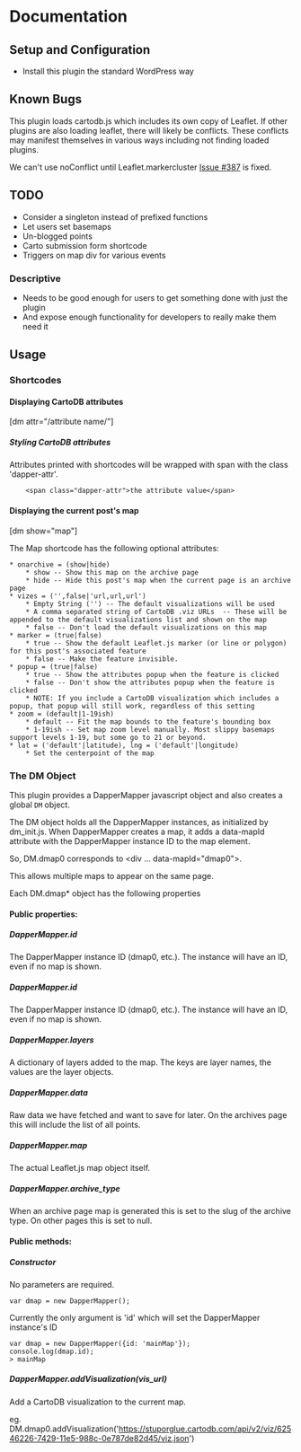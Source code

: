 Documentation
=============

Setup and Configuration
-----------------------

 * Install this plugin the standard WordPress way

Known Bugs
----------

This plugin loads cartodb.js which includes its own copy of Leaflet. If other 
plugins are also loading leaflet, there will likely be conflicts. These conflicts
may manifest themselves in various ways including not finding loaded plugins.

We can't use noConflict until Leaflet.markercluster [Issue #387](https://github.com/Leaflet/Leaflet.markercluster/issues/387) is fixed.



TODO
----

 * Consider a singleton instead of prefixed functions
 * Let users set basemaps
 * Un-blogged points
 * Carto submission form shortcode
 * Triggers on map div for various events

### Descriptive
 * Needs to be good enough for users to get something done with just the plugin
 * And expose enough functionality for developers to really make them need it


Usage
-----

### Shortcodes

#### Displaying CartoDB attributes

[dm attr="/attribute name/"]

##### Styling CartoDB attributes

Attributes printed with shortcodes will be wrapped with span with the class 'dapper-attr'.

```
    <span class="dapper-attr">the attribute value</span>
```

#### Displaying the current post's map

[dm show="map"]

The Map shortcode has the following optional attributes: 

    * onarchive = (show|hide) 
        * show -- Show this map on the archive page
        * hide -- Hide this post's map when the current page is an archive page
    * vizes = ('',false|'url,url,url') 
        * Empty String ('') -- The default visualizations will be used
        * A comma separated string of CartoDB .viz URLs  -- These will be appended to the default visualizations list and shown on the map 
        * false -- Don't load the default visualizations on this map
    * marker = (true|false)
        * true -- Show the default Leaflet.js marker (or line or polygon) for this post's associated feature
        * false -- Make the feature invisible. 
    * popup = (true|false)
        * true -- Show the attributes popup when the feature is clicked
        * false -- Don't show the attributes popup when the feature is clicked
        * NOTE: If you include a CartoDB visualization which includes a popup, that popup will still work, regardless of this setting
    * zoom = (default|1-19ish)
        * default -- Fit the map bounds to the feature's bounding box
        * 1-19ish -- Set map zoom level manually. Most slippy basemaps support levels 1-19, but some go to 21 or beyond.
    * lat = ('default'|latitude), lng = ('default'|longitude)
        * Set the centerpoint of the map



### The DM Object

This plugin provides a DapperMapper javascript object and also creates a global ```DM``` object.

The DM object holds all the DapperMapper instances, as initialized by dm_init.js. When DapperMapper
creates a map, it adds a data-mapId attribute with the DapperMapper instance ID to the map element. 

So, DM.dmap0 corresponds to <div ... data-mapId="dmap0">. 

This allows multiple maps to appear on the same page.

Each DM.dmap* object has the following properties

#### Public properties:

##### DapperMapper.id

The DapperMapper instance ID (dmap0, etc.). The instance will have an ID, even if no map is shown.

##### DapperMapper.id

The DapperMapper instance ID (dmap0, etc.). The instance will have an ID, even if no map is shown.

##### DapperMapper.layers

A dictionary of layers added to the map. The keys are layer names, the values are the layer objects. 

##### DapperMapper.data

Raw data we have fetched and want to save for later. On the archives page this will include the list of all points.

##### DapperMapper.map

The actual Leaflet.js map object itself. 

##### DapperMapper.archive_type

When an archive page map is generated this is set to the slug of the archive type. On other pages this is set to null.


#### Public methods:

##### Constructor 

No parameters are required.

    var dmap = new DapperMapper();

Currently the only argument is 'id' which will set the DapperMapper instance's ID

    var dmap = new DapperMapper({id: 'mainMap'});
    console.log(dmap.id);
    > mainMap

##### DapperMapper.addVisualization(vis_url)

Add a CartoDB visualization to the current map.

eg. DM.dmap0.addVisualization('https://stuporglue.cartodb.com/api/v2/viz/62546226-7429-11e5-988c-0e787de82d45/viz.json')


